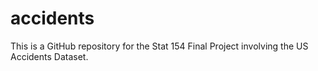 # accidents
This is a GitHub repository for the Stat 154 Final Project involving the US Accidents Dataset. 

